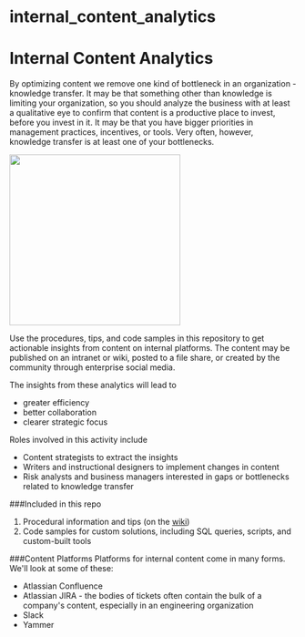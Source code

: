 # internal_content_analytics

# Internal Content Analytics

By optimizing content we remove one kind of bottleneck in an organization - knowledge transfer. It may be that something other than knowledge is limiting your organization, so you should analyze the business with at least a qualitative eye to confirm that content is a productive place to invest, before you invest in it. It may be that you have bigger priorities in management practices, incentives, or tools. Very often, however, knowledge transfer is at least one of your bottlenecks.

<img src="https://cloud.githubusercontent.com/assets/9612744/21214057/435746fe-c24d-11e6-97cd-f4503c66f692.png" width="300">

Use the procedures, tips, and code samples in this repository to get actionable insights from content on internal platforms. The content may be published on an intranet or wiki, posted to a file share, or created by the community through enterprise social media. 

The insights from these analytics will lead to 
* greater efficiency
* better collaboration
* clearer strategic focus

Roles involved in this activity include
* Content strategists to extract the insights
* Writers and instructional designers to implement changes in content
* Risk analysts and business managers interested in gaps or bottlenecks related to knowledge transfer

###Included in this repo
1. Procedural information and tips (on the [wiki](https://github.com/johneosborne/internal_content_analytics/wiki))
2. Code samples for custom solutions, including SQL queries, scripts, and custom-built tools

###Content Platforms
Platforms for internal content come in many forms. We'll look at some of these:
* Atlassian Confluence
* Atlassian JIRA - the bodies of tickets often contain the bulk of a company's content, especially in an engineering organization
* Slack
* Yammer
